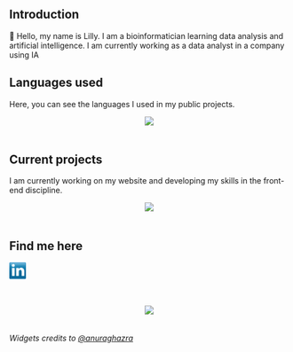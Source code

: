 <div>
  <h2 align="left">Introduction</h2>
  👋 Hello, my name is Lilly. I am a bioinformatician learning data analysis and artificial intelligence. I am currently working as a data analyst in a company using IA
  <br>

  <h2 align="left">Languages used</h2>
  <p>
    Here, you can see the languages I used in my public projects.
  </p>
  <div align="center">
    <img src="https://github-readme-stats.vercel.app/api/top-langs/?username=Lillyputienne&layout=compact&theme=jolly" />
  </div>
  <br>

  <h2 align="left">Current projects</h2>
  </p>
  I am currently working on my website and developing my skills in the front-end discipline.
  </p>
  <div align="center">
    <img src="https://github-readme-stats.vercel.app/api?username=Lillyputienne&show_icons=true&theme=jolly" />
  </div>
  <br>

  <h2 align="left">Find me here</h2>
  </p>
  <a href="http://linkedin.com/in/lilly-duverger" target="blank"><img align="center" src="images/transparent-Linkedin-logo-icon.png" alt="" height="30" /></a>
  </p>
  <br>
  <br>

  <div align="center">
    <img src="/images/ferris.gif" width="300">
  </div>
  <br>
  
  <i>Widgets credits to [@anuraghazra](https://github.com/anuraghazra/github-readme-stats?tab=readme-ov-file#usage-2)</i>
</div>
